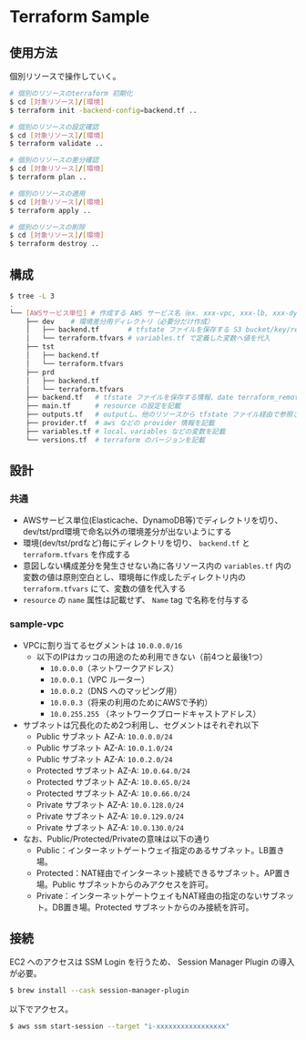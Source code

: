 # Terraform Sample

## 使用方法

個別リソースで操作していく。

```bash
# 個別のリソースのterraform 初期化
$ cd [対象リソース]/[環境]
$ terraform init -backend-config=backend.tf ..

# 個別のリソースの設定確認
$ cd [対象リソース]/[環境]
$ terraform validate ..

# 個別のリソースの差分確認
$ cd [対象リソース]/[環境]
$ terraform plan ..

# 個別のリソースの適用
$ cd [対象リソース]/[環境]
$ terraform apply ..

# 個別のリソースの削除
$ cd [対象リソース]/[環境]
$ terraform destroy ..
```

## 構成

```bash
$ tree -L 3
.
└── [AWSサービス単位] # 作成する AWS サービス名（ex. xxx-vpc, xxx-lb, xxx-dynamodb,,,)
    ├── dev    # 環境差分用ディレクトリ（必要分だけ作成）
    │   ├── backend.tf       # tfstate ファイルを保存する S3 bucket/key/region 情報を代入
    │   └── terraform.tfvars # variables.tf で定義した変数へ値を代入
    ├── tst
    │   ├── backend.tf
    │   └── terraform.tfvars
    ├── prd
    │   ├── backend.tf
    │   └── terraform.tfvars
    ├── backend.tf   # tfstate ファイルを保存する情報、date terraform_remote_state の必要情報を定義
    ├── main.tf      # resource の設定を記載
    ├── outputs.tf   # outputし、他のリソースから tfstate ファイル経由で参照されるデータを記載
    ├── provider.tf  # aws などの provider 情報を記載
    ├── variables.tf # local、variables などの変数を記載
    └── versions.tf  # terraform のバージョンを記載
```

## 設計

### 共通

- AWSサービス単位(Elasticache、DynamoDB等)でディレクトリを切り、dev/tst/prd環境で命名以外の環境差分が出ないようにする
- 環境(dev/tst/prdなど)毎にディレクトリを切り、 `backend.tf` と `terraform.tfvars` を作成する
- 意図しない構成差分を発生させない為に各リソース内の `variables.tf` 内の変数の値は原則空白とし、環境毎に作成したディレクトリ内の `terraform.tfvars` にて、変数の値を代入する
- `resource` の `name` 属性は記載せず、 `Name` tag で名称を付与する

### sample-vpc

- VPCに割り当てるセグメントは `10.0.0.0/16`
  - 以下のIPはカッコの用途のため利用できない（前4つと最後1つ）
    - `10.0.0.0`（ネットワークアドレス）
    - `10.0.0.1`（VPC ルーター）
    - `10.0.0.2`（DNS へのマッピング用）
    - `10.0.0.3`（将来の利用のためにAWSで予約）
    - `10.0.255.255` （ネットワークブロードキャストアドレス）
- サブネットは冗長化のため2つ利用し、セグメントはそれぞれ以下
  - Public サブネット AZ-A: `10.0.0.0/24`
  - Public サブネット AZ-A: `10.0.1.0/24`
  - Public サブネット AZ-A: `10.0.2.0/24`
  - Protected サブネット AZ-A: `10.0.64.0/24`
  - Protected サブネット AZ-A: `10.0.65.0/24`
  - Protected サブネット AZ-A: `10.0.66.0/24`
  - Private サブネット AZ-A: `10.0.128.0/24`
  - Private サブネット AZ-A: `10.0.129.0/24`
  - Private サブネット AZ-A: `10.0.130.0/24`
- なお、Public/Protected/Privateの意味は以下の通り
  - Public：インターネットゲートウェイ指定のあるサブネット。LB置き場。
  - Protected：NAT経由でインターネット接続できるサブネット。AP置き場。Public サブネットからのみアクセスを許可。
  - Private：インターネットゲートウェイもNAT経由の指定のないサブネット。DB置き場。Protected サブネットからのみ接続を許可。

## 接続

EC2 へのアクセスは SSM Login を行うため、 Session Manager Plugin の導入が必要。

```bash
$ brew install --cask session-manager-plugin
```

以下でアクセス。

```bash
$ aws ssm start-session --target "i-xxxxxxxxxxxxxxxxx"
```